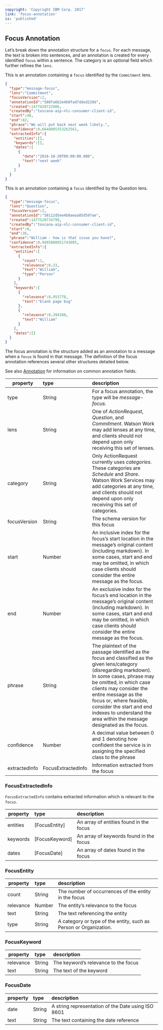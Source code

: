 ```yaml
---
copyright: 'Copyright IBM Corp. 2017'
link: 'focus-annotation'
is: 'published'
---
```

## Focus Annotation
Let’s break down the annotation structure for a `focus`.  For each message, the text is broken into sentences, and an annotation is created for every identified `focus` within a sentence.  The category is an optional field which further refines the `lens`.

This is an annotation containing a `focus` identified by the `Commitment` lens.
````json
{
  "type":"message-focus",
  "lens":"Commitment",
  "focusVersion":2,
  "annotationId":"580fa6b2e4b0fad7dded220d",
  "created":1477420722906,
  "createdBy":"toscana-aip-nlc-consumer-client-id",
  "start":48,
  "end":82,
  "phrase":"We will put back next week likely.",
  "confidence":0.6648085353262561,
  "extractedInfo":{
    "entities":[],
    "keywords":[],
    "dates":[
      {
        "date":"2016-10-30T00:00:00.000",
        "text":"next week"
      }
    ]
  }
}
````

This is an annotation containing a `focus` identified by the Question lens.
````json
{
  "type":"message-focus",
  "lens":"Question",
  "focusVersion":2,
  "annotationId":"58112d5ee4b0aeaa85d597ae",
  "created":1477520734799,
  "createdBy":"toscana-aip-nlc-consumer-client-id",
  "start":0,
  "end":36,
  "phrase":"William - how is that issue you have?",
  "confidence":0.9495088951743085,
  "extractedInfo":{
    "entities":[
      {
        "count":1,
        "relevance":0.33,
        "text":"William",
        "type":"Person"
      }
    ],
    "keywords":[
      {
        "relevance":0.953778,
        "text":"blank page bug"
      },
      {
        "relevance":0.394388,
        "text":"William"
      }
    ],
    "dates":[]
  }
}
````

The focus annotation is the structure added as an annotation to a message when a `focus` is found in that message. The definition of the focus annotation references several other structures detailed below.

See also [Annotation](../guides/V1_annotations.md) for information on common annotation fields.

| property      | type          | description  |
| ------------- |:------------- |:------------ |
| type          | String        | For a focus annotation, the type will be _message-focus_. |
| lens          | String        | One of _ActionRequest_, _Question_, and _Commitment_. Watson Work may add lenses at any time, and clients should not depend upon only receiving this set of lenses. |
| category      | String        | Only ActionRequest currently uses _categories_. These categories are _Schedule_ and _Share_. Watson Work Services may add categories at any time, and clients should not depend upon only receiving this set of categories.
| focusVersion  | String        | The schema version for this focus |
| start         | Number        | An inclusive index for the focus’s start location in the message’s original content (including markdown). In some cases, start and end may be omitted, in which case clients should consider the entire message as the focus. |
| end           | Number        | An exclusive index for the focus’s end location in the message’s original content (including markdown). In some cases, start and end may be omitted, in which case clients should consider the entire message as the focus. |
| phrase        | String        | The plaintext of the passage identified as the focus and classified as the given lens/category (disregarding markdown). In some cases, phrase may be omitted, in which case clients may consider the entire message as the focus or, where feasible, consider the start and end indexes to understand the area within the message designated as the focus. |
| confidence    | Number        | A decimal value between 0 and 1 denoting how confident the service is in assigning the specified class to the phrase |
| extractedInfo | FocusExtractedInfo | Information extracted from the focus |

### FocusExtractedInfo

`FocusExtractedInfo` contains extracted information which is relevant to the `focus`.

| property      | type          | description  |
| ------------- |:------------- |:------------ |
| entities      | [FocusEntity] | An array of entities found in the focus |
| keywords      | [FocusKeyword]| An array of keywords found in the focus |
| dates         | [FocusDate]   | An array of dates found in the focus |

### FocusEntity

| property      | type          | description  |
| ------------- |:------------- |:------------ |
| count         | String        | The number of occurrences of the entity in the focus |
| relevance     | Number        | The entity’s relevance to the focus |
| text          | String        | The text referencing the entity |
| type          | String        | A category or type of the entity, such as Person or Organization. |

### FocusKeyword

| property      | type          | description  |
| ------------- |:------------- |:------------ |
| relevance     | String        | The keyword’s relevance to the focus |
| text          | String        | The text of the keyword |

### FocusDate

| property      | type          | description  |
| ------------- |:------------- |:------------ |
| date          | String        | A string representation of the Date using ISO 8601 |
| text          | String        | The text containing the date reference |
